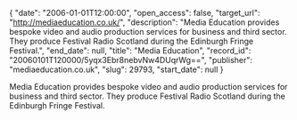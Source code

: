 {
  "date": "2006-01-01T12:00:00", 
  "open_access": false, 
  "target_url": "http://mediaeducation.co.uk/", 
  "description": "Media Education provides bespoke video and audio production services for business and third sector. They produce Festival Radio Scotland during the Edinburgh Fringe Festival.", 
  "end_date": null, 
  "title": "Media Education", 
  "record_id": "20060101T120000/5yqx3Ebr8nebvNw4DUqrWg==", 
  "publisher": "mediaeducation.co.uk", 
  "slug": 29793, 
  "start_date": null
}

Media Education provides bespoke video and audio production services for business and third sector. They produce Festival Radio Scotland during the Edinburgh Fringe Festival.